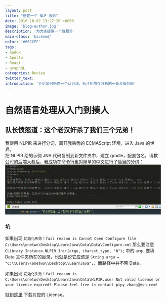 ```yaml
---
layout: post
title: "搭建一个 NLP 服务"
date: 2016-10-02 13:27:20 +0800
image: 'blog-author.jpg'
description: '为大家提供一个性服务'
main-class: 'backend'
color: '#66CCFF'
tags:
- Redux
- Apollo
- React
- graphQL
categories: Review
twitter_text:
introduction: '介绍如何搭建一个从分词、标注到依存分析的一条龙服务器'
---
```

# 自然语言处理从入门到揍人

## 队长愤怒道：这个老汉奸杀了我们三个兄弟！

我使用 NLPIR 来进行分词，离开我熟悉的 ECMAScript 环境，进入 Java 的世界。  
把 NLPIR 给的示例 JNA 代码复制到新文件夹中，建立 gradle，配置包名，请教公司的后端大叔后，我成功在命令行里对简单的中文进行了恰当的分词：  
![bugs](/assets/img/posts/nlpir1/nlp1.png)

### 坑

如果出现 ```初始化失败！fail reason is Cannot Open Configure file C:\Users\onetwo\Desktop\LearnJava\Data\Data\Configure.xml``` 那么要注意 ```CLibrary.Instance.NLPIR_Init(argu, charset_type, "0");``` 中的 ```argu``` 要填 Data 文件夹所在的目录，也就是说它应该是 ```String argu = "C:\\Users\\onetwo\\Desktop\\LearnJava";```，而路径中并不带 Data。

如果出现 ```初始化失败！fail reason is C:\Users\onetwo\Desktop\LearnJava\Data\NLPIR.user Not valid license or your license expired! Please feel free to contact pipy_zhang@msn.com!```  

就到[这里](https://github.com/NLPIR-team/NLPIR/tree/master/License/license%20for%20a%20month) 下载对应的 License。  
